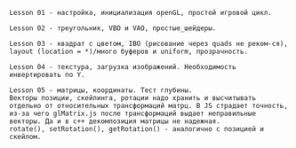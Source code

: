     Lesson 01 - настройка, инициализация openGL, простой игровой цикл.

    Lesson 02 - треугольник, VBO и VAO, простые_шейдеры.
    
    Lesson 03 - квадрат с цветом, IBO (рисование через quads не реком-ся), layout (location = *)/много буферов и uniform, прозрачность.

    Lesson 04 - текстура, загрузка изображений. Необходимость инвертировать по Y.

    Lesson 05 - матрицы, координаты. Тест глубины.
    Векторы позиции, скейлинга, ротации надо хранить и высчитывать отдельно от относительных трансформаций матрц. В JS страдает точность, из-за чего glMatrix.js после трансформаций выдает неправильные векторы. Да и в с++ декомпозиция матрицы не надежная.
    rotate(), setRotation(), getRotation() - аналогично с позицией и скейлом.